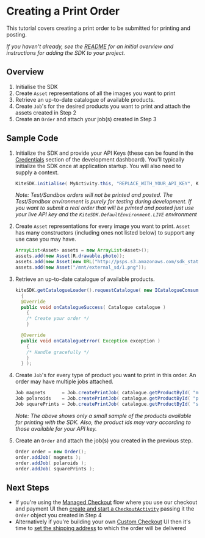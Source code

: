 Creating a Print Order
==============

This tutorial covers creating a print order to be submitted for printing and posting.

_If you haven't already, see the [README](../README.md) for an initial overview and instructions for adding the SDK to your project._


Overview
--------
1. Initialise the SDK
2. Create `Asset` representations of all the images you want to print
3. Retrieve an up-to-date catalogue of available products.
4. Create `Job`'s for the desired products you want to print and attach the assets created in Step 2
5. Create an `Order` and attach your job(s) created in Step 3


Sample Code
-----------

1. Initialize the SDK and provide your API Keys (these can be found in the [Credentials](https://www.kite.ly/settings/credentials/) section of the development dashboard). You'll typically initialize the SDK once at application startup. You will also need to supply a context.

    ```java
    KiteSDK.initialise( MyActivity.this, "REPLACE_WITH_YOUR_API_KEY", KiteSDK.DefaultEnvironment.TEST );
    ```

    *Note: Test/Sandbox orders will not be printed and posted. The Test/Sandbox environment is purely for testing during development. If you want to submit a real order that will be printed and posted just use your live API key and the `KiteSDK.DefaultEnvironment.LIVE` environment*

2. Create `Asset` representations for every image you want to print. `Asset` has many constructors (including ones not listed below) to support any use case you may have.

    ```java
    ArrayList<Asset> assets = new ArrayList<Asset>();
    assets.add(new Asset(R.drawable.photo));
    assets.add(new Asset(new URL("http://psps.s3.amazonaws.com/sdk_static/4.jpg")));
    assets.add(new Asset("/mnt/external_sd/1.png"));
    ```

3. Retrieve an up-to-date catalogue of available products.

    ```java
    kiteSDK.getCatalogueLoader().requestCatalogue( new ICatalogueConsumer()
      {
      @Override
      public void onCatalogueSuccess( Catalogue catalogue )
        {
        /* Create your order */
        }

      @Override
      public void onCatalogueError( Exception exception )
        {
        /* Handle gracefully */
        }
      } );

    ```

4. Create `Job`'s for every type of product you want to print in this order. An order may have multiple jobs attached.

    ```java
    Job magnets      = Job.createPrintJob( catalogue.getProductById( "magnets" ),   assets );
    Job polaroids    = Job.createPrintJob( catalogue.getProductById( "polaroids" ), assets );
    Job squarePrints = Job.createPrintJob( catalogue.getProductById( "squares" ),   assets );

    ```
    
     *Note: The above shows only a small sample of the products available for printing with the SDK. Also, the product ids may vary according to those available for your API key.*

5. Create an `Order` and attach the job(s) you created in the previous step.

    ```java
    Order order = new Order();
    order.addJob( magnets );
    order.addJob( polaroids );
    order.addJob( squarePrints );
    ```
    
Next Steps
----------

- If you're using the [Managed Checkout](../README.md#managed-checkout) flow where you use our checkout and payment UI then
[create and start a `CheckoutActivity`](managed_checkout.md) passing it the `Order` object you created in Step 4
- Alternatively if you're building your own [Custom Checkout](../README.md#custom-checkout) UI then it's time to [set the shipping address](shipping.md) to which the order will be delivered
